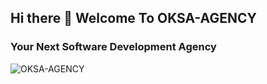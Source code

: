 ## Hi there 👋 Welcome To OKSA-AGENCY

### Your Next Software Development Agency

![OKSA-AGENCY](https://user-images.githubusercontent.com/60319809/173194124-76f93223-b928-46ec-8f98-189b37c5f7aa.png)
